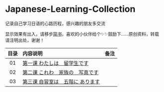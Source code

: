 # Japanese-Learning-Collection
记录自己学习日语的心路历程，感兴趣的朋友多交流

显示效果有出入，请移步[简书](https://www.jianshu.com/nb/35916729)，喜欢的小伙伴给个✨✨鼓励下……原创资料，转载请注明出处，谢谢！

| 目录 | 内容说明  |  备注  |
| :----:  | :---- |:---- |
| 01  | [第一课 わたしは　留学生です](https://www.jianshu.com/p/e5a1a988241e) |  |
| 02  | [第二课 これわ　家族の　写真です](https://www.jianshu.com/p/ed3becaf54d4) |  |
| 03  | [第三课 自習室は　五階に  あります]() |  |

